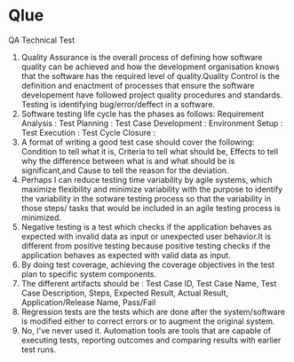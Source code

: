 # Qlue
QA Technical Test
1. Quality Assurance is the overall process of defining how software quality can be achieved and how the development organisation knows that the software has the required level of quality.Quality Control is the definition and enactment of processes that ensure the software developement have followed project quality procedures and standards. Testing is identifying bug/error/deffect in a software. 
2. Software testing life cycle has the phases as follows:
  Requirement Analysis  :
  Test Planning         :
  Test Case Development :
  Environment Setup     :
  Test Execution        :
  Test Cycle Closure    :
3. A format of writing a good test case should cover the following: Condition to tell what it is, Criteria to tell what should be, Effects to tell why the difference between what is and what should be is significant,and Cause to tell the reason for the deviation.
4. Perhaps I can reduce testing time variability by agile systems, which maximize flexibility and minimize variability with the purpose to identify the variability in the sotware testing process so that the variability in those steps/ tasks that would be included in an agile testing process is minimized.
5. Negative testing is a test which checks if the application behaves as expected with invalid data as input or unexpected user behavior.It is different from positive testing because positive testing checks if the application behaves as expected with valid data as input.
6. By doing test coverage, achieving the coverage objectives in the test plan to specific system components.
7. The different artifacts should be : Test Case ID, Test Case Name, Test Case Description, Steps, Expected Result, Actual Result, Application/Release Name, Pass/Fail
8. Regression tests are the tests which are done after the system/software is modified either to correct errors or to augment the original system.
9. No, I've never used it. Automation tools are tools that are capable of executing tests, reporting outcomes and comparing results with earlier test runs.
